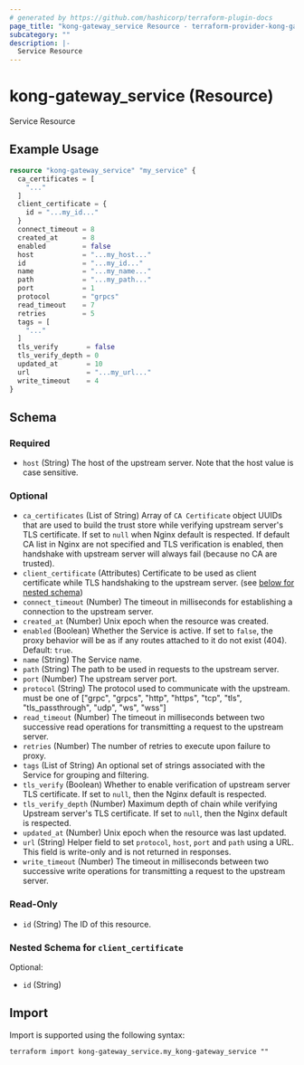 ```yaml
---
# generated by https://github.com/hashicorp/terraform-plugin-docs
page_title: "kong-gateway_service Resource - terraform-provider-kong-gateway"
subcategory: ""
description: |-
  Service Resource
---
```


# kong-gateway_service (Resource)

Service Resource

## Example Usage

```terraform
resource "kong-gateway_service" "my_service" {
  ca_certificates = [
    "..."
  ]
  client_certificate = {
    id = "...my_id..."
  }
  connect_timeout = 8
  created_at      = 8
  enabled         = false
  host            = "...my_host..."
  id              = "...my_id..."
  name            = "...my_name..."
  path            = "...my_path..."
  port            = 1
  protocol        = "grpcs"
  read_timeout    = 7
  retries         = 5
  tags = [
    "..."
  ]
  tls_verify       = false
  tls_verify_depth = 0
  updated_at       = 10
  url              = "...my_url..."
  write_timeout    = 4
}
```

<!-- schema generated by tfplugindocs -->
## Schema

### Required

- `host` (String) The host of the upstream server. Note that the host value is case sensitive.

### Optional

- `ca_certificates` (List of String) Array of `CA Certificate` object UUIDs that are used to build the trust store while verifying upstream server's TLS certificate. If set to `null` when Nginx default is respected. If default CA list in Nginx are not specified and TLS verification is enabled, then handshake with upstream server will always fail (because no CA are trusted).
- `client_certificate` (Attributes) Certificate to be used as client certificate while TLS handshaking to the upstream server. (see [below for nested schema](#nestedatt--client_certificate))
- `connect_timeout` (Number) The timeout in milliseconds for establishing a connection to the upstream server.
- `created_at` (Number) Unix epoch when the resource was created.
- `enabled` (Boolean) Whether the Service is active. If set to `false`, the proxy behavior will be as if any routes attached to it do not exist (404). Default: `true`.
- `name` (String) The Service name.
- `path` (String) The path to be used in requests to the upstream server.
- `port` (Number) The upstream server port.
- `protocol` (String) The protocol used to communicate with the upstream. must be one of ["grpc", "grpcs", "http", "https", "tcp", "tls", "tls_passthrough", "udp", "ws", "wss"]
- `read_timeout` (Number) The timeout in milliseconds between two successive read operations for transmitting a request to the upstream server.
- `retries` (Number) The number of retries to execute upon failure to proxy.
- `tags` (List of String) An optional set of strings associated with the Service for grouping and filtering.
- `tls_verify` (Boolean) Whether to enable verification of upstream server TLS certificate. If set to `null`, then the Nginx default is respected.
- `tls_verify_depth` (Number) Maximum depth of chain while verifying Upstream server's TLS certificate. If set to `null`, then the Nginx default is respected.
- `updated_at` (Number) Unix epoch when the resource was last updated.
- `url` (String) Helper field to set `protocol`, `host`, `port` and `path` using a URL. This field is write-only and is not returned in responses.
- `write_timeout` (Number) The timeout in milliseconds between two successive write operations for transmitting a request to the upstream server.

### Read-Only

- `id` (String) The ID of this resource.

<a id="nestedatt--client_certificate"></a>
### Nested Schema for `client_certificate`

Optional:

- `id` (String)

## Import

Import is supported using the following syntax:

```shell
terraform import kong-gateway_service.my_kong-gateway_service ""
```
